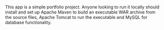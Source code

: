 This app is a simple portfolio project. Anyone looking to run it locally should install and set up Apache Maven to build an
executable WAR archive from the source files, Apache Tomcat to run the executable and MySQL for database functionality.
